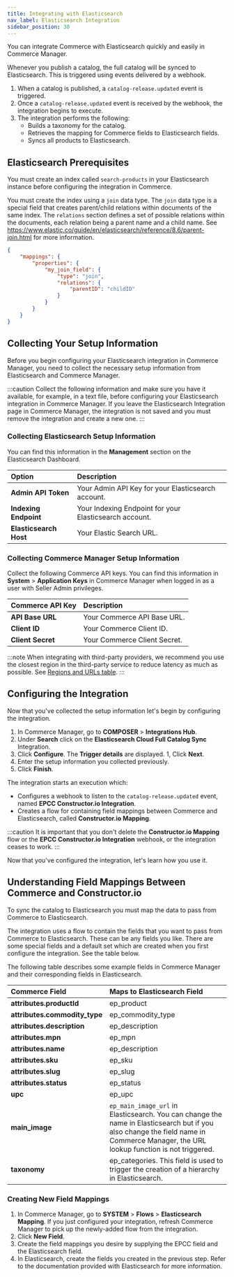```yaml
---
title: Integrating with Elasticsearch
nav_label: Elasticsearch Integration
sidebar_position: 30
---
```


You can integrate Commerce with Elasticsearch quickly and easily in Commerce Manager.

Whenever you publish a catalog, the full catalog will be synced to Elasticsearch. This is triggered using events delivered by a webhook.

1. When a catalog is published, a `catalog-release.updated` event is triggered.
1. Once a `catalog-release.updated` event is received by the webhook, the integration begins to execute.
1. The integration performs the following:
    - Builds a taxonomy for the catalog.
    - Retrieves the mapping for Commerce fields to Elasticsearch fields.
    - Syncs all products to Elasticsearch.

## Elasticsearch Prerequisites

You must create an index called `search-products` in your Elasticsearch instance before configuring the integration in Commerce.

You must create the index using a `join` data type. The `join` data type is a special field that creates parent/child relations within documents of the same index. The `relations` section defines a set of possible relations within the documents, each relation being a parent name and a child name. See https://www.elastic.co/guide/en/elasticsearch/reference/8.6/parent-join.html for more information.

```json
{
    "mappings": {
        "properties": {
            "my_join_field": {
                "type": "join",
                "relations": {
                    "parentID": "childID"
                }
            }
        }
    }
}
```

## Collecting Your Setup Information

Before you begin configuring your Elasticsearch integration in Commerce Manager, you need to collect the necessary setup information from Elasticsearch and Commerce Manager.

:::caution
Collect the following information and make sure you have it available, for example, in a text file, before configuring your Elasticsearch integration in Commerce Manager. If you leave the Elasticsearch Integration page in Commerce Manager, the integration is not saved and you must remove the integration and create a new one.
:::

### Collecting Elasticsearch Setup Information

You can find this information in the **Management** section on the Elasticsearch Dashboard.

| Option                | Description                                            |
|:----------------------|:-------------------------------------------------------|
| **Admin API Token**   | Your Admin API Key for your Elasticsearch account.     |
| **Indexing Endpoint** | Your Indexing Endpoint for your Elasticsearch account. |
| **Elasticsearch Host** | Your Elastic Search URL.                       |

### Collecting Commerce Manager Setup Information

Collect the following Commerce API keys. You can find this information in **System** > **Application Keys** in Commerce Manager when logged in as a user with Seller Admin privileges.

| Commerce API Key | Description                            |
|:------------------------------------|:---------------------------------------|
| **API Base URL**                    | Your Commerce API Base URL. |
| **Client ID**                       | Your Commerce Client ID. |
| **Client Secret**                   | Your Commerce Client Secret. |

:::note
When integrating with third-party providers, we recommend you use the closest region in the third-party service to reduce latency as much as possible. See [Regions and URLs table](/guides/Getting%20Started/api-overview/elastic-path-domains#regions-and-ur-ls).
:::

## Configuring the Integration

Now that you've collected the setup information let's begin by configuring the integration.

1. In Commerce Manager, go to **COMPOSER** > **Integrations Hub**.
1. Under **Search** click on the **Elasticsearch Cloud Full Catalog Sync** Integration.
1. Click **Configure**. The **Trigger details** are displayed.
1, Click **Next**.
1. Enter the setup information you collected previously.
1. Click **Finish**.

The integration starts an execution which:

- Configures a webhook to listen to the `catalog-release.updated` event, named **EPCC Constructor.io Integration**.
- Creates a flow for containing field mappings between Commerce and Elasticsearch, called **Constructor.io Mapping**.

:::caution
It is important that you don't delete the **Constructor.io Mapping** flow or the **EPCC Constructor.io Integration** webhook, or the integration ceases to work.
:::

Now that you've configured the integration, let's learn how you use it.

## Understanding Field Mappings Between Commerce and Constructor.io

To sync the catalog to Elasticsearch you must map the data to pass from Commerce to Elasticsearch.

The integration uses a flow to contain the fields that you want to pass from Commerce to Elasticsearch. These can be any fields you like. There are some special fields and a default set which are created when you first configure the integration. See the table below.

The following table describes some example fields in Commerce Manager and their corresponding fields in Elasticsearch.

| Commerce Field | Maps to Elasticsearch Field              |
|:----------------------------------|:-----------------------------------------|
| **attributes.productId**              | ep_product                               |
| **attributes.commodity_type**        | ep_commodity_type                        |
| **attributes.description**        | ep_description                           |
| **attributes.mpn**                | ep_mpn                                   |
| **attributes.name**               | ep_description                           |
| **attributes.sku**                | ep_sku                                   |
| **attributes.slug**               | ep_slug                                  |
| **attributes.status**             | ep_status                                |
| **upc**                           | ep_upc                                   |
| **main_image**                    | `ep_main_image_url` in Elasticsearch. You can change the name in Elasticsearch but if you also change the field name in Commerce Manager, the URL lookup function is not triggered. |
| **taxonomy**                      | ep_categories. This field is used to trigger the creation of a hierarchy in Elasticsearch. |

### Creating New Field Mappings

1. In Commerce Manager, go to **SYSTEM** > **Flows** > **Elasticsearch Mapping**. If you just configured your integration, refresh Commerce Manager to pick up the newly-added flow from the integration.
1. Click **New Field**.
1. Create the field mappings you desire by supplying the EPCC field and the Elasticsearch field.
1. In Elasticsearch, create the fields you created in the previous step. Refer to the documentation provided with Elasticsearch for more information.
